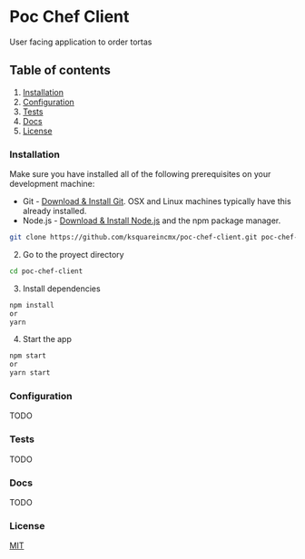 # Poc Chef Client

User facing application to order tortas

## Table of contents

1. [Installation](#installation)
2. [Configuration](#configuration)
3. [Tests](#tests)
4. [Docs](#docs)
5. [License](#license)

### Installation

Make sure you have installed all of the following prerequisites on your development machine:

- Git - [Download & Install Git](https://git-scm.com/downloads). OSX and Linux machines typically have this already installed.
- Node.js - [Download & Install Node.js](https://nodejs.org/en/download/) and the npm package manager.

```bash
git clone https://github.com/ksquareincmx/poc-chef-client.git poc-chef-client
```

2. Go to the proyect directory

```bash
cd poc-chef-client
```

3. Install dependencies

```bash
npm install
or
yarn
```

4. Start the app

```bash
npm start
or
yarn start
```

### Configuration

TODO

### Tests

TODO

### Docs

TODO

### License

[MIT](https://github.com/ksquareincmx/poc-chef-client/blob/master/LICENSE)
